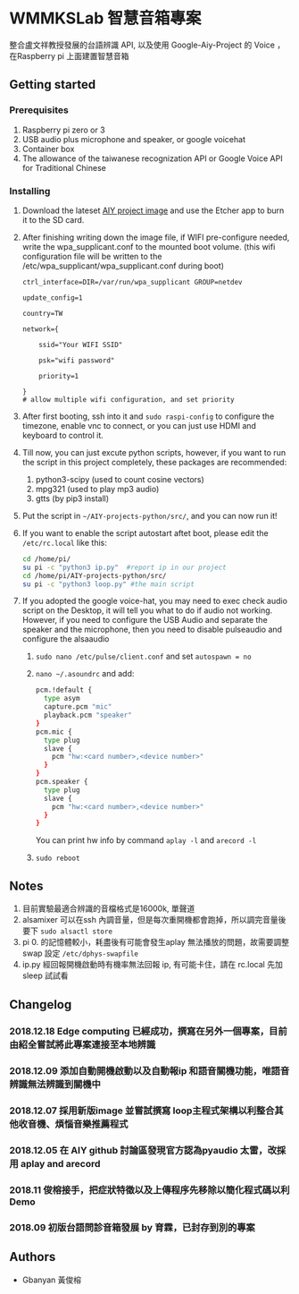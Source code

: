 # WMMKSLab 智慧音箱專案

整合盧文祥教授發展的台語辨識 API, 以及使用 Google-Aiy-Project 的 Voice ，在Raspberry pi 上面建置智慧音箱


## Getting started

### Prerequisites

1. Raspberry pi zero or 3
2. USB audio plus microphone and speaker,  or google voicehat
3. Container box
4. The allowance of the taiwanese recognization API or Google Voice API for Traditional Chinese

### Installing

1. Download the lateset [AIY project image](https://github.com/google/aiyprojects-raspbian/releases) and use the Etcher app to burn it to the SD card.

2. After finishing writing down the image file, if WIFI pre-configure needed, write the wpa_supplicant.conf to the mounted boot volume. (this wifi configuration file will be written to the /etc/wpa_supplicant/wpa_supplicant.conf during boot)

   ```
   ctrl_interface=DIR=/var/run/wpa_supplicant GROUP=netdev 
   
   update_config=1 
   
   country=TW 
   
   network={ 
   
       ssid="Your WIFI SSID" 
   
       psk="wifi password" 
   
       priority=1 
   
   }  
   # allow multiple wifi configuration, and set priority
   ```

3. After first booting, ssh into it and `sudo raspi-config` to configure the timezone, enable vnc to connect, or you can just use HDMI and keyboard to control it. 

4. Till now, you can just excute python scripts, however, if you want to run the script in this project completely, these packages are recommended:

   1. python3-scipy (used to count cosine vectors)
   2. mpg321 (used to play mp3 audio)
   3. gtts (by pip3 install)

5. Put the script in `~/AIY-projects-python/src/`, and you can now run it! 

6. If you want to enable the script autostart aftet boot, please edit the `/etc/rc.local` like this:

   ```bash
   cd /home/pi/
   su pi -c "python3 ip.py"  #report ip in our project
   cd /home/pi/AIY-projects-python/src/
   su pi -c "python3 loop.py" #the main script 
   ```

7. If you adopted the google voice-hat, you may need to exec check audio script on the Desktop, it will tell you what to do if audio not working. However, if you need to configure the USB Audio and separate the speaker and the microphone, then you need to disable pulseaudio and configure the alsaaudio

   1. `sudo nano /etc/pulse/client.conf` and set `autospawn = no` 

   2. `nano ~/.asoundrc` and add:

      ```bash
      pcm.!default {
        type asym
        capture.pcm "mic"
        playback.pcm "speaker"
      }
      pcm.mic {
        type plug
        slave {
          pcm "hw:<card number>,<device number>"
        }
      }
      pcm.speaker {
        type plug
        slave {
          pcm "hw:<card number>,<device number>"
        }
      }
      ```

      You can print hw info by command  `aplay -l` and `arecord -l` 

   3. `sudo reboot` 



## Notes

1. 目前實驗最適合辨識的音檔格式是16000k, 單聲道
2. alsamixer 可以在ssh 內調音量，但是每次重開機都會跑掉，所以調完音量後要下 `sudo alsactl store`
3. pi 0. 的記憶體較小，耗盡後有可能會發生aplay 無法播放的問題，故需要調整swap 設定 `/etc/dphys-swapfile `
4. ip.py 經回報開機啟動時有機率無法回報 ip, 有可能卡住，請在 rc.local 先加 sleep 試試看

## Changelog

### 2018.12.18 Edge computing 已經成功，撰寫在另外一個專案，目前由紹全嘗試將此專案連接至本地辨識

### 2018.12.09 添加自動開機啟動以及自動報ip 和語音關機功能，唯語音辨識無法辨識到關機中

### 2018.12.07  採用新版image 並嘗試撰寫 loop主程式架構以利整合其他收音機、煩惱音樂推薦程式

### 2018.12.05 在 AIY github 討論區發現官方認為pyaudio 太雷，改採用 aplay and arecord

### 2018.11 俊榕接手，把症狀特徵以及上傳程序先移除以簡化程式碼以利 Demo

### 2018.09 初版台語問診音箱發展 by 育霖，已封存到別的專案



## Authors

* Gbanyan 黃俊榕


